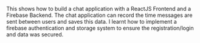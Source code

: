 This shows how to build a chat application with a ReactJS Frontend and a Firebase Backend. The chat application can record the time messages are sent between users and saves this data. I learnt how to implement a firebase authentication and storage system to ensure the registration/login and data was secured.  
